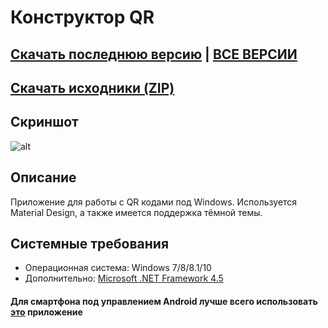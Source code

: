 # Конструктор QR 
## [Скачать последнюю версию](https://github.com/Zalexanninev15/QR-Maker/releases/download/1.3/App.zip) | [ВСЕ ВЕРСИИ](https://github.com/Zalexanninev15/QR-Maker/releases)
## [Скачать исходники (ZIP)](https://github.com/Zalexanninev15/QR-Maker/archive/master.zip) 
## Скриншот
![alt](https://i.imgur.com/MJPtUVg.jpg)
## Описание
Приложение для работы с QR кодами под Windows. Используется Material Design, а также имеется поддержка тёмной темы.
## Системные требования
* Операционная система: Windows 7/8/8.1/10
* Дополнительно: [Microsoft .NET Framework 4.5](https://www.microsoft.com/ru-ru/download/details.aspx?id=30653)
#### Для смартфона под управлением Android лучше всего использовать [это](https://yadi.sk/d/nlMXO_fZT4-UTA) приложение
